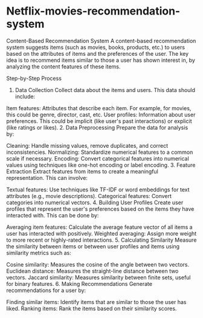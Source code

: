 # Netflix-movies-recommendation-system

Content-Based Recommendation System
A content-based recommendation system suggests items (such as movies, books, products, etc.) to users based on the attributes of items and the preferences of the user. The key idea is to recommend items similar to those a user has shown interest in, by analyzing the content features of these items.

Step-by-Step Process
1. Data Collection
Collect data about the items and users. This data should include:

Item features: Attributes that describe each item. For example, for movies, this could be genre, director, cast, etc.
User profiles: Information about user preferences. This could be implicit (like user's past interactions) or explicit (like ratings or likes).
2. Data Preprocessing
Prepare the data for analysis by:

Cleaning: Handle missing values, remove duplicates, and correct inconsistencies.
Normalizing: Standardize numerical features to a common scale if necessary.
Encoding: Convert categorical features into numerical values using techniques like one-hot encoding or label encoding.
3. Feature Extraction
Extract features from items to create a meaningful representation. This can involve:

Textual features: Use techniques like TF-IDF or word embeddings for text attributes (e.g., movie descriptions).
Categorical features: Convert categories into numerical vectors.
4. Building User Profiles
Create user profiles that represent the user's preferences based on the items they have interacted with. This can be done by:

Averaging item features: Calculate the average feature vector of all items a user has interacted with positively.
Weighted averaging: Assign more weight to more recent or highly-rated interactions.
5. Calculating Similarity
Measure the similarity between items or between user profiles and items using similarity metrics such as:

Cosine similarity: Measures the cosine of the angle between two vectors.
Euclidean distance: Measures the straight-line distance between two vectors.
Jaccard similarity: Measures similarity between finite sets, useful for binary features.
6. Making Recommendations
Generate recommendations for a user by:

Finding similar items: Identify items that are similar to those the user has liked.
Ranking items: Rank the items based on their similarity scores.
